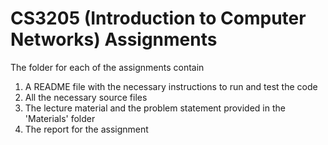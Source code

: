 # CS3205 (Introduction to Computer Networks) Assignments

The folder for each of the assignments contain
1) A README file with the necessary instructions to run and test the code
2) All the necessary source files
3) The lecture material and the problem statement provided in the 'Materials' folder 
4) The report for the assignment
